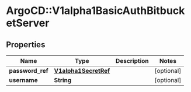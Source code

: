 # ArgoCD::V1alpha1BasicAuthBitbucketServer

## Properties
Name | Type | Description | Notes
------------ | ------------- | ------------- | -------------
**password_ref** | [**V1alpha1SecretRef**](V1alpha1SecretRef.md) |  | [optional] 
**username** | **String** |  | [optional] 


